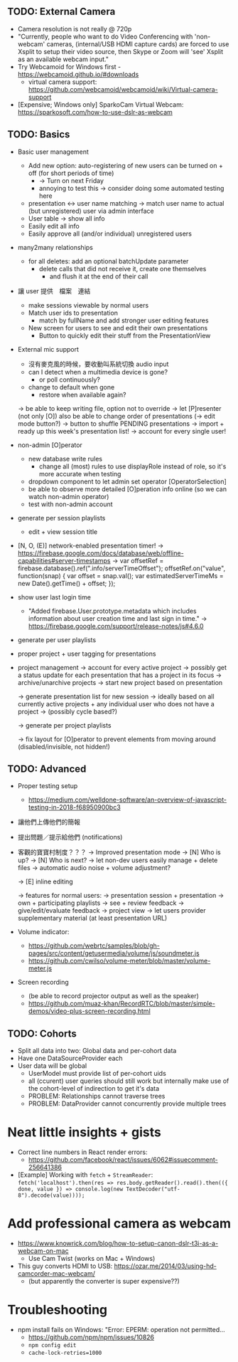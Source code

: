 ## TODO: External Camera
* Camera resolution is not really @ 720p
* "Currently, people who want to do Video Conferencing with 'non-webcam' cameras, (internal/USB HDMI capture cards) are forced to use Xsplit to setup their video source, then Skype or Zoom will 'see' Xsplit as an available webcam input."
* Try Webcamoid for Windows first - https://webcamoid.github.io/#downloads
  * virtual camera support: https://github.com/webcamoid/webcamoid/wiki/Virtual-camera-support
* [Expensive; Windows only] SparkoCam Virtual Webcam: https://sparkosoft.com/how-to-use-dslr-as-webcam

## TODO: Basics
* Basic user management
    * Add new option: auto-registering of new users can be turned on + off (for short periods of time)
        * -> Turn on next Friday
        * annoying to test this -> consider doing some automated testing here
    * presentation <-> user name matching
      -> match user name to actual (but unregistered) user via admin interface
    * User table
      -> show all info
    * Easily edit all info
    * Easily approve all (and/or individual) unregistered users

* many2many relationships
    * for all deletes: add an optional batchUpdate parameter
      * delete calls that did not receive it, create one themselves
        * and flush it at the end of their call
          
* 讓 user 提供　檔案　連結
    * make sessions viewable by normal users
    * Match user ids to presentation
        * match by fullName and add stronger user editing features
    * New screen for users to see and edit their own presentations
        * Button to quickly edit their stuff from the PresentationView


* External mic support
    * 沒有麥克風的時候，要收動叫系統切換 audio input
    * can I detect when a multimedia device is gone?
        * or poll continuously?
    * change to default when gone
        * restore when available again?

  -> be able to keep writing file, option not to override
  -> let [P]resenter (not only [O]) also be able to change order of presentations (→ edit mode button?)
  -> button to shuffle PENDING presentations
  -> import + ready up this week's presentation list!
      -> account for every single user!

* non-admin [O]perator
    * new database write rules
        * change all (most) rules to use displayRole instead of role, so it's more accurate when testing
    * dropdown component to let admin set operator [OperatorSelection]
    * be able to observe more detailed [O]peration info online (so we can watch non-admin operator)
    * test with non-admin account

* generate per session playlists
    * edit + view session title

* [N, O, (E)] network-enabled presentation timer!
    -> https://firebase.google.com/docs/database/web/offline-capabilities#server-timestamps
    ->  var offsetRef = firebase.database().ref(".info/serverTimeOffset");
        offsetRef.on("value", function(snap) {
          var offset = snap.val();
          var estimatedServerTimeMs = new Date().getTime() + offset;
        });

* show user last login time
  * "Added firebase.User.prototype.metadata which includes information about user creation time and last sign in time." -> https://firebase.google.com/support/release-notes/js#4.6.0

* generate per user playlists

* proper project + user tagging for presentations

* project management
    -> account for every active project
      -> possibly get a status update for each presentation that has a project in its focus
    -> archive/unarchive projects
    -> start new project based on presentation

  -> generate presentation list for new session
    -> ideally based on all currently active projects + any individual user who does not have a project
    -> (possibly cycle based?)

  -> generate per project playlists
  
  -> fix layout for [O]perator to prevent elements from moving around (disabled/invisible, not hidden!)


## TODO: Advanced
* Proper testing setup
    * https://medium.com/welldone-software/an-overview-of-javascript-testing-in-2018-f68950900bc3

* 讓他們上傳他們的簡報
* 提出問題／提示給他們 (notifications)
* 客觀的寶寶村制度？？？
  -> Improved presentation mode
    -> [N] Who is up?
    -> [N] Who is next?
  -> let non-dev users easily manage + delete files
  -> automatic audio noise + volume adjustment?

  -> [E] inline editing
  
  -> features for normal users:
      -> presentation session + presentation
      -> own + participating playlists
      -> see + review feedback
      -> give/edit/evaluate feedback
      -> project view
      -> let users provider supplementary material (at least presentation URL)
 
* Volume indicator: 
    * https://github.com/webrtc/samples/blob/gh-pages/src/content/getusermedia/volume/js/soundmeter.js
    * https://github.com/cwilso/volume-meter/blob/master/volume-meter.js
* Screen recording
    * (be able to record projector output as well as the speaker)
    * https://github.com/muaz-khan/RecordRTC/blob/master/simple-demos/video-plus-screen-recording.html

## TODO: Cohorts

* Split all data into two: Global data and per-cohort data
* Have one DataSourceProvider each
* User data will be global
  * UserModel must provide list of per-cohort uids
  * all (ccurent) user queries should still work but internally make use of the cohort-level of indirection to get it's data
  * PROBLEM: Relationships cannot traverse trees
  * PROBLEM: DataProvider cannot concurrently provide multiple trees


# Neat little insights + gists

* Correct line numbers in React render errors:
    * https://github.com/facebook/react/issues/6062#issuecomment-256641386
* [Example] Working with `fetch` + `StreamReader`: `fetch('localhost').then(res => res.body.getReader().read().then(({ done, value }) => console.log(new TextDecoder("utf-8").decode(value))));`


# Add professional camera as webcam

* https://www.knowrick.com/blog/how-to-setup-canon-dslr-t3i-as-a-webcam-on-mac
    * Use Cam Twist (works on Mac + Windows)
* This guy converts HDMI to USB: https://ozar.me/2014/03/using-hd-camcorder-mac-webcam/
    * (but apparently the converter is super expensive??)



# Troubleshooting

* npm install fails on Windows: "Error: EPERM: operation not permitted...
    * https://github.com/npm/npm/issues/10826
    * `npm config edit`
    * `cache-lock-retries=1000`